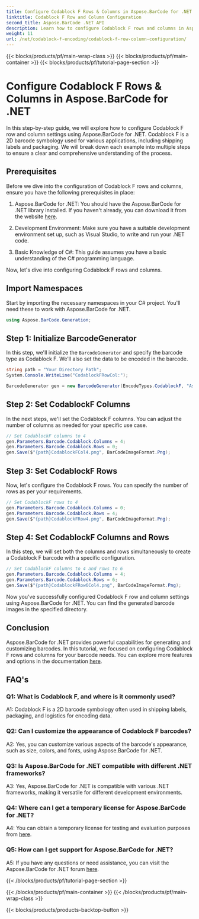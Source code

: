 ```yaml
---
title: Configure Codablock F Rows & Columns in Aspose.BarCode for .NET
linktitle: Codablock F Row and Column Configuration
second_title: Aspose.BarCode .NET API
description: Learn how to configure Codablock F rows and columns in Aspose.BarCode for .NET. Create customized 2D barcodes for various applications.
weight: 11
url: /net/codablock-f-encoding/codablock-f-row-column-configuration/
---
```


{{< blocks/products/pf/main-wrap-class >}}
{{< blocks/products/pf/main-container >}}
{{< blocks/products/pf/tutorial-page-section >}}

# Configure Codablock F Rows & Columns in Aspose.BarCode for .NET

In this step-by-step guide, we will explore how to configure Codablock F row and column settings using Aspose.BarCode for .NET. Codablock F is a 2D barcode symbology used for various applications, including shipping labels and packaging. We will break down each example into multiple steps to ensure a clear and comprehensive understanding of the process.

## Prerequisites

Before we dive into the configuration of Codablock F rows and columns, ensure you have the following prerequisites in place:

1. Aspose.BarCode for .NET: You should have the Aspose.BarCode for .NET library installed. If you haven't already, you can download it from the website [here](https://releases.aspose.com/barcode/net/).

2. Development Environment: Make sure you have a suitable development environment set up, such as Visual Studio, to write and run your .NET code.

3. Basic Knowledge of C#: This guide assumes you have a basic understanding of the C# programming language.

Now, let's dive into configuring Codablock F rows and columns.

## Import Namespaces

Start by importing the necessary namespaces in your C# project. You'll need these to work with Aspose.BarCode for .NET.

```csharp
using Aspose.BarCode.Generation;
```

## Step 1: Initialize BarcodeGenerator

In this step, we'll initialize the `BarcodeGenerator` and specify the barcode type as Codablock F. We'll also set the data to be encoded in the barcode.

```csharp
string path = "Your Directory Path";
System.Console.WriteLine("CodablockFRowCol:");

BarcodeGenerator gen = new BarcodeGenerator(EncodeTypes.CodablockF, "Aspose.Barcode");
```

## Step 2: Set CodablockF Columns

In the next steps, we'll set the Codablock F columns. You can adjust the number of columns as needed for your specific use case.

```csharp
// Set CodablockF columns to 4
gen.Parameters.Barcode.Codablock.Columns = 4;
gen.Parameters.Barcode.Codablock.Rows = 0;
gen.Save($"{path}CodablockFCol4.png", BarCodeImageFormat.Png);
```

## Step 3: Set CodablockF Rows

Now, let's configure the Codablock F rows. You can specify the number of rows as per your requirements.

```csharp
// Set CodablockF rows to 4
gen.Parameters.Barcode.Codablock.Columns = 0;
gen.Parameters.Barcode.Codablock.Rows = 4;
gen.Save($"{path}CodablockFRow4.png", BarCodeImageFormat.Png);
```

## Step 4: Set CodablockF Columns and Rows

In this step, we will set both the columns and rows simultaneously to create a Codablock F barcode with a specific configuration.

```csharp
// Set CodablockF columns to 4 and rows to 6
gen.Parameters.Barcode.Codablock.Columns = 4;
gen.Parameters.Barcode.Codablock.Rows = 6;
gen.Save($"{path}CodablockFRow6Col4.png", BarCodeImageFormat.Png);
```

Now you've successfully configured Codablock F row and column settings using Aspose.BarCode for .NET. You can find the generated barcode images in the specified directory.

## Conclusion

Aspose.BarCode for .NET provides powerful capabilities for generating and customizing barcodes. In this tutorial, we focused on configuring Codablock F rows and columns for your barcode needs. You can explore more features and options in the documentation [here](https://reference.aspose.com/barcode/net/).

## FAQ's

### Q1: What is Codablock F, and where is it commonly used?

A1: Codablock F is a 2D barcode symbology often used in shipping labels, packaging, and logistics for encoding data.

### Q2: Can I customize the appearance of Codablock F barcodes?

A2: Yes, you can customize various aspects of the barcode's appearance, such as size, colors, and fonts, using Aspose.BarCode for .NET.

### Q3: Is Aspose.BarCode for .NET compatible with different .NET frameworks?

A3: Yes, Aspose.BarCode for .NET is compatible with various .NET frameworks, making it versatile for different development environments.

### Q4: Where can I get a temporary license for Aspose.BarCode for .NET?

A4: You can obtain a temporary license for testing and evaluation purposes from [here](https://purchase.aspose.com/temporary-license/).

### Q5: How can I get support for Aspose.BarCode for .NET?

A5: If you have any questions or need assistance, you can visit the Aspose.BarCode for .NET forum [here](https://forum.aspose.com/c/barcode/13).

{{< /blocks/products/pf/tutorial-page-section >}}

{{< /blocks/products/pf/main-container >}}
{{< /blocks/products/pf/main-wrap-class >}}

{{< blocks/products/products-backtop-button >}}
